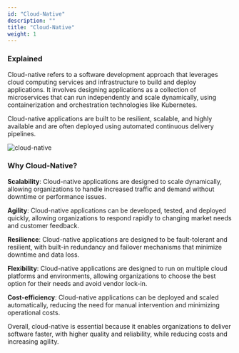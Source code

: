 ```yaml
---
id: "Cloud-Native"
description: ""
title: "Cloud-Native"
weight: 1
---
```



### Explained

Cloud-native refers to a software development approach that leverages cloud computing services and infrastructure to build and deploy applications. It involves designing applications as a collection of microservices that can run independently and scale dynamically, using containerization and orchestration technologies like Kubernetes.

Cloud-native applications are built to be resilient, scalable, and highly available and are often deployed using automated continuous delivery pipelines.

![cloud-native](cloud-native.png)

### Why Cloud-Native?
**Scalability**: Cloud-native applications are designed to scale dynamically, allowing organizations to handle increased traffic and demand without downtime or performance issues.

**Agility**: Cloud-native applications can be developed, tested, and deployed quickly, allowing organizations to respond rapidly to changing market needs and customer feedback.

**Resilience**: Cloud-native applications are designed to be fault-tolerant and resilient, with built-in redundancy and failover mechanisms that minimize downtime and data loss.

**Flexibility**: Cloud-native applications are designed to run on multiple cloud platforms and environments, allowing organizations to choose the best option for their needs and avoid vendor lock-in.

**Cost-efficiency**: Cloud-native applications can be deployed and scaled automatically, reducing the need for manual intervention and minimizing operational costs.

Overall, cloud-native is essential because it enables organizations to deliver software faster, with higher quality and reliability, while reducing costs and increasing agility.